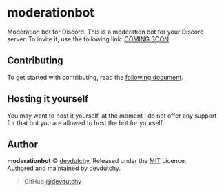 # moderationbot
Moderation bot for Discord.
This is a moderation bot for your Discord server. To invite it, use the following link: [COMING SOON](link-comes-soon).

## Contributing
To get started with contributing, read the [following document](https://github.com/devdutchy/moderationbot/blob/master/.github/CONTRIBUTING).

## Hosting it yourself
You may want to host it yourself, at the moment I do not offer any support for that but you are allowed to host the bot for yourself.

## Author
**moderationbot** © [devdutchy](https://github.com/devdutchy), Released under the [MIT](https://github.com/devdutchy/moderationbot/blob/master/LICENCE) Licence.<br>
Authored and maintained by devdutchy.

> GitHub [@devdutchy](https://github.com/devdutchy)
